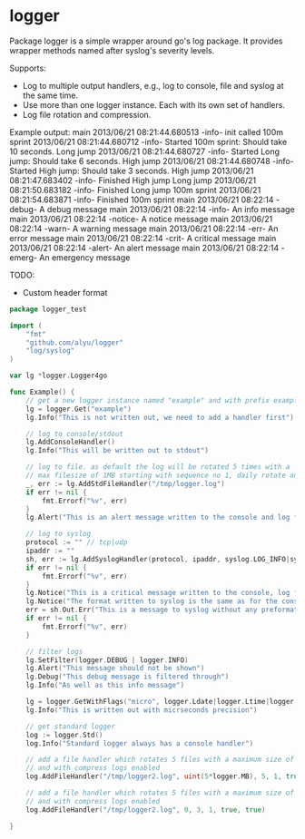 logger
======

Package logger is a simple wrapper around go's log package.
It provides wrapper methods named after syslog's severity levels.

Supports:

  - Log to multiple output handlers, e.g., log to console, file and syslog at the same time.
  - Use more than one logger instance. Each with its own set of handlers.
  - Log file rotation and compression.


Example output:
  main 2013/06/21 08:21:44.680513 -info- init called
  100m sprint 2013/06/21 08:21:44.680712 -info- Started 100m sprint: Should take 10 seconds.
  Long jump 2013/06/21 08:21:44.680727 -info- Started Long jump: Should take 6 seconds.
  High jump 2013/06/21 08:21:44.680748 -info- Started High jump: Should take 3 seconds.
  High jump 2013/06/21 08:21:47.683402 -info- Finished High jump
  Long jump 2013/06/21 08:21:50.683182 -info- Finished Long jump
  100m sprint 2013/06/21 08:21:54.683871 -info- Finished 100m sprint
  main 2013/06/21 08:22:14 -debug- A debug message
  main 2013/06/21 08:22:14 -info- An info message
  main 2013/06/21 08:22:14 -notice- A notice message
  main 2013/06/21 08:22:14 -warn- A warning message
  main 2013/06/21 08:22:14 -err- An error message
  main 2013/06/21 08:22:14 -crit- A critical message
  main 2013/06/21 08:22:14 -alert- An alert message
  main 2013/06/21 08:22:14 -emerg- An emergency message

TODO:
  - Custom header format
```go
package logger_test

import (
    "fmt"
    "github.com/alyu/logger"
    "log/syslog"
)

var lg *logger.Logger4go

func Example() {
    // get a new logger instance named "example" and with prefix example
    lg = logger.Get("example")
    lg.Info("This is not written out, we need to add a handler first")

    // log to console/stdout
    lg.AddConsoleHandler()
    lg.Info("This will be written out to stdout")

    // log to file. as default the log will be rotated 5 times with a
    // max filesize of 1MB starting with sequence no 1, daily rotate and compression disabled
    _, err := lg.AddStdFileHandler("/tmp/logger.log")
    if err != nil {
        fmt.Errorf("%v", err)
    }
    lg.Alert("This is an alert message written to the console and log file")

    // log to syslog
    protocol := "" // tcp|udp
    ipaddr := ""
    sh, err := lg.AddSyslogHandler(protocol, ipaddr, syslog.LOG_INFO|syslog.LOG_LOCAL0, "example")
    if err != nil {
        fmt.Errorf("%v", err)
    }
    lg.Notice("This is a critical message written to the console, log file and syslog")
    lg.Notice("The format written to syslog is the same as for the console and log file")
    err = sh.Out.Err("This is a message to syslog without any preformatted header, it just contains this message")
    if err != nil {
        fmt.Errorf("%v", err)
    }

    // filter logs
    lg.SetFilter(logger.DEBUG | logger.INFO)
    lg.Alert("This message should not be shown")
    lg.Debug("This debug message is filtered through")
    lg.Info("As well as this info message")

    lg = logger.GetWithFlags("micro", logger.Ldate|logger.Ltime|logger.Lmicroseconds)
    lg.Info("This is written out with micrseconds precision")

    // get standard logger
    log := logger.Std()
    log.Info("Standard logger always has a console handler")

    // add a file handler which rotates 5 files with a maximum size of 5MB starting with sequence no 1, daily midnight rotation disabled
    // and with compress logs enabled
    log.AddFileHandler("/tmp/logger2.log", uint(5*logger.MB), 5, 1, true, false)

    // add a file handler which rotates 5 files with a maximum size of 1MB starting with sequence no 1, daily midnight rotation enabled
    // and with compress logs enabled
    log.AddFileHandler("/tmp/logger2.log", 0, 3, 1, true, true)

}
```